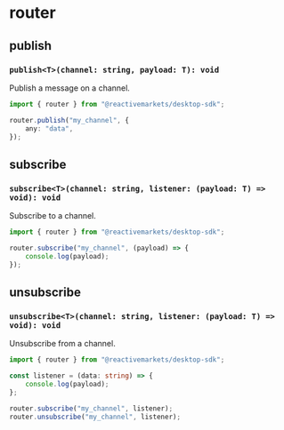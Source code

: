 # router

## publish <Badge text="M" type="warning" vertical="middle" />

### `publish<T>(channel: string, payload: T): void`

Publish a message on a channel.

```ts
import { router } from "@reactivemarkets/desktop-sdk";

router.publish("my_channel", {
    any: "data",
});
```

## subscribe <Badge text="M" type="warning" vertical="middle" />

### `subscribe<T>(channel: string, listener: (payload: T) => void): void`

Subscribe to a channel.

```ts
import { router } from "@reactivemarkets/desktop-sdk";

router.subscribe("my_channel", (payload) => {
    console.log(payload);
});
```

## unsubscribe <Badge text="M" type="warning" vertical="middle" />

### `unsubscribe<T>(channel: string, listener: (payload: T) => void): void`

Unsubscribe from a channel.

```ts
import { router } from "@reactivemarkets/desktop-sdk";

const listener = (data: string) => {
    console.log(payload);
};

router.subscribe("my_channel", listener);
router.unsubscribe("my_channel", listener);
```
